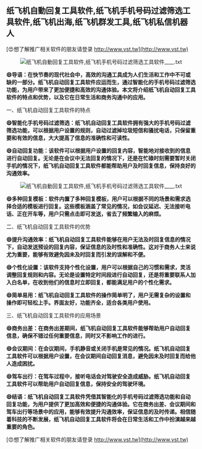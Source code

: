 ## **纸飞机自動回复工具软件,纸飞机手机号码过滤筛选工具软件,纸飞机出海,纸飞机群发工具,纸飞机私信机器人**

[😍想了解推广相关软件的朋友请登录 http://www.vst.tw](http://www.vst.tw)

 <center><img src="https://vst.tw/MP4/tuiguang/png/5.png" alt="纸飞机自動回复工具软件,纸飞机手机号码过滤筛选工具软件____.txt"></center>

**😄导语：在快节奏的现代社会中，高效的沟通工具成为人们生活和工作中不可或缺的一部分。纸飞机自动回复工具软件应运而生，通过智能化的手机号码过滤筛选功能，为用户带来了更加便捷和高效的沟通体验。本文将介绍纸飞机自动回复工具软件的特点和优势，以及它在日常生活和商务沟通中的应用。**

一、纸飞机自动回复工具软件的特点

**😄智能化手机号码过滤筛选：纸飞机自动回复工具软件拥有强大的手机号码过滤筛选功能，可以根据用户设置的规则，自动过滤掉垃圾短信和骚扰电话，只保留重要和有效的信息，大大提高了信息的准确性和可读性。**

**😄自动回复功能：该软件可以根据用户设置的回复内容，智能地对接收到的信息进行自动回复。无论是在会议中无法回复的情况下，还是在忙碌时刻需要暂时关闭手机的情况下，纸飞机自动回复工具软件都能帮助用户及时回复信息，保持良好的沟通效率。**

 <center><img src="https://vst.tw/MP4/tuiguang/png/2.png" alt="纸飞机自動回复工具软件,纸飞机手机号码过滤筛选工具软件____.txt"></center>

**😄多种回复模板：软件内置了多种回复模板，用户可以根据不同的场景和需求选择合适的模板进行回复。这些模板涵盖了常见的情况，如会议延迟、无法接听电话、正在开车等，用户只需点击即可发送，省去了频繁输入的麻烦。**

二、纸飞机自动回复工具软件的优势

**😄提升沟通效率：纸飞机自动回复工具软件能够在用户无法及时回复信息的情况下，自动发送预设的回复内容，保证信息的及时性和准确性。这对于商务人士来说尤为重要，能够有效避免因未及时回复而引发的误解和不便。**

**😄个性化设置：该软件支持个性化设置，用户可以根据自己的习惯和需求，灵活调整回复规则和内容。无论是设置特定时间段进行自动回复，还是将重要联系人加入白名单，在收到他们的信息时立即回复，都能满足用户的个性化需求。**

**😄简单易用：纸飞机自动回复工具软件的操作简单明了，用户无需复杂的设置和操作即可轻松上手。界面友好，功能齐全，适合各类用户使用。**

三、纸飞机自动回复工具软件的应用场景

**😄商务出差：在商务出差期间，纸飞机自动回复工具软件能够帮助用户自动回复信息，确保不错过任何重要信息，同时又不影响工作的进行。**

**😄会议期间：在会议期间，手机静音或关闭手机是常见的情况。纸飞机自动回复工具软件可以根据用户设置，在会议期间自动回复消息，避免因未及时回复而给他人造成困扰。**

**😄驾车出行：在驾车过程中，接听电话会对驾驶安全造成威胁。纸飞机自动回复工具软件可以帮助用户自动回复信息，保持安全的驾驶环境。**

**😄结语：纸飞机自动回复工具软件凭借其智能化的手机号码过滤筛选功能和自动回复功能，为用户提供了更加高效和便捷的沟通体验。它在商务出差、会议期间和驾车出行等场景中的应用，能够有效提升沟通效率，保证信息的及时传递。相信随着科技的不断发展，纸飞机自动回复工具软件将会在日常生活和工作中扮演越来越重要的角色。**

[😍想了解推广相关软件的朋友请登录 http://www.vst.tw](http://www.vst.tw)



